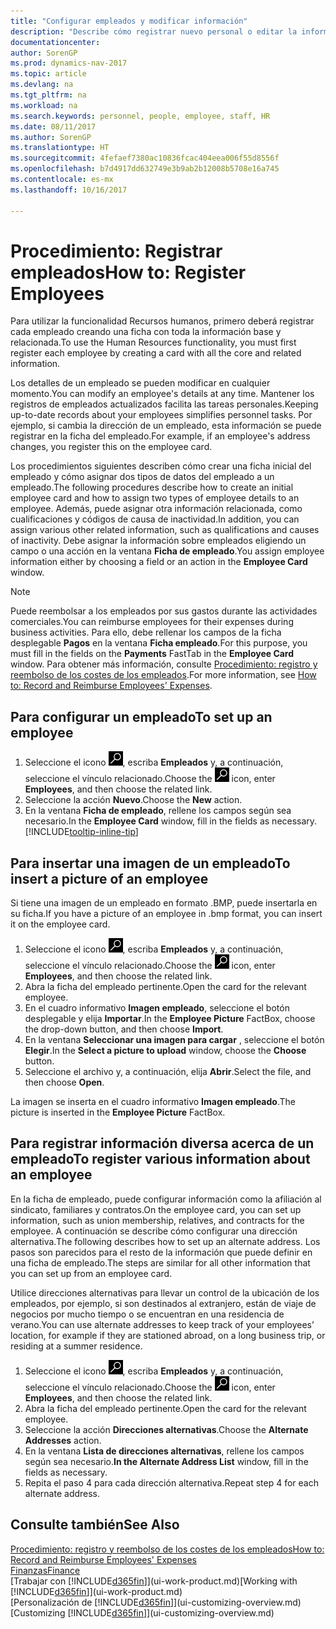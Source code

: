 ```yaml
---
title: "Configurar empleados y modificar información"
description: "Describe cómo registrar nuevo personal o editar la información del personal existente."
documentationcenter: 
author: SorenGP
ms.prod: dynamics-nav-2017
ms.topic: article
ms.devlang: na
ms.tgt_pltfrm: na
ms.workload: na
ms.search.keywords: personnel, people, employee, staff, HR
ms.date: 08/11/2017
ms.author: SorenGP
ms.translationtype: HT
ms.sourcegitcommit: 4fefaef7380ac10836fcac404eea006f55d8556f
ms.openlocfilehash: b7d4917dd632749e3b9ab2b12008b5708e16a745
ms.contentlocale: es-mx
ms.lasthandoff: 10/16/2017

---
```

# <a name="how-to-register-employees"></a><span data-ttu-id="416f5-103">Procedimiento: Registrar empleados</span><span class="sxs-lookup"><span data-stu-id="416f5-103">How to: Register Employees</span></span>
<span data-ttu-id="416f5-104">Para utilizar la funcionalidad Recursos humanos, primero deberá registrar cada empleado creando una ficha con toda la información base y relacionada.</span><span class="sxs-lookup"><span data-stu-id="416f5-104">To use the Human Resources functionality, you must first register each employee by creating a card with all the core and related information.</span></span>

<span data-ttu-id="416f5-105">Los detalles de un empleado se pueden modificar en cualquier momento.</span><span class="sxs-lookup"><span data-stu-id="416f5-105">You can modify an employee's details at any time.</span></span> <span data-ttu-id="416f5-106">Mantener los registros de empleados actualizados facilita las tareas personales.</span><span class="sxs-lookup"><span data-stu-id="416f5-106">Keeping up-to-date records about your employees simplifies personnel tasks.</span></span> <span data-ttu-id="416f5-107">Por ejemplo, si cambia la dirección de un empleado, esta información se puede registrar en la ficha del empleado.</span><span class="sxs-lookup"><span data-stu-id="416f5-107">For example, if an employee's address changes, you register this on the employee card.</span></span>

<span data-ttu-id="416f5-108">Los procedimientos siguientes describen cómo crear una ficha inicial del empleado y cómo asignar dos tipos de datos del empleado a un empleado.</span><span class="sxs-lookup"><span data-stu-id="416f5-108">The following procedures describe how to create an initial employee card and how to assign two types of employee details to an employee.</span></span> <span data-ttu-id="416f5-109">Además, puede asignar otra información relacionada, como cualificaciones y códigos de causa de inactividad.</span><span class="sxs-lookup"><span data-stu-id="416f5-109">In addition, you can assign various other related information, such as qualifications and causes of inactivity.</span></span> <span data-ttu-id="416f5-110">Debe asignar la información sobre empleados eligiendo un campo o una acción en la ventana **Ficha de empleado**.</span><span class="sxs-lookup"><span data-stu-id="416f5-110">You assign employee information either by choosing a field or an action in the **Employee Card** window.</span></span>

> [!NOTE]  
> <span data-ttu-id="416f5-111">Puede reembolsar a los empleados por sus gastos durante las actividades comerciales.</span><span class="sxs-lookup"><span data-stu-id="416f5-111">You can reimburse employees for their expenses during business activities.</span></span> <span data-ttu-id="416f5-112">Para ello, debe rellenar los campos de la ficha desplegable **Pagos** en la ventana **Ficha empleado**.</span><span class="sxs-lookup"><span data-stu-id="416f5-112">For this purpose, you must fill in the fields on the **Payments** FastTab in the **Employee Card** window.</span></span> <span data-ttu-id="416f5-113">Para obtener más información, consulte [Procedimiento: registro y reembolso de los costes de los empleados](finance-how-record-reimburse-employee-expenses.md).</span><span class="sxs-lookup"><span data-stu-id="416f5-113">For more information, see [How to: Record and Reimburse Employees' Expenses](finance-how-record-reimburse-employee-expenses.md).</span></span>

## <a name="to-set-up-an-employee"></a><span data-ttu-id="416f5-114">Para configurar un empleado</span><span class="sxs-lookup"><span data-stu-id="416f5-114">To set up an employee</span></span>
1. <span data-ttu-id="416f5-115">Seleccione el icono ![Buscar página o informe](media/ui-search/search_small.png "icono Buscar página o informe"), escriba **Empleados** y, a continuación, seleccione el vínculo relacionado.</span><span class="sxs-lookup"><span data-stu-id="416f5-115">Choose the ![Search for Page or Report](media/ui-search/search_small.png "Search for Page or Report icon") icon, enter **Employees**, and then choose the related link.</span></span>
2. <span data-ttu-id="416f5-116">Seleccione la acción **Nuevo**.</span><span class="sxs-lookup"><span data-stu-id="416f5-116">Choose the **New** action.</span></span>
3. <span data-ttu-id="416f5-117">En la ventana **Ficha de empleado**, rellene los campos según sea necesario.</span><span class="sxs-lookup"><span data-stu-id="416f5-117">In the **Employee Card** window, fill in the fields as necessary.</span></span> [!INCLUDE[tooltip-inline-tip](includes/tooltip-inline-tip_md.md)]

## <a name="to-insert-a-picture-of-an-employee"></a><span data-ttu-id="416f5-118">Para insertar una imagen de un empleado</span><span class="sxs-lookup"><span data-stu-id="416f5-118">To insert a picture of an employee</span></span>
<span data-ttu-id="416f5-119">Si tiene una imagen de un empleado en formato .BMP, puede insertarla en su ficha.</span><span class="sxs-lookup"><span data-stu-id="416f5-119">If you have a picture of an employee in .bmp format, you can insert it on the employee card.</span></span>

1. <span data-ttu-id="416f5-120">Seleccione el icono ![Buscar página o informe](media/ui-search/search_small.png "icono Buscar página o informe"), escriba **Empleados** y, a continuación, seleccione el vínculo relacionado.</span><span class="sxs-lookup"><span data-stu-id="416f5-120">Choose the ![Search for Page or Report](media/ui-search/search_small.png "Search for Page or Report icon") icon, enter **Employees**, and then choose the related link.</span></span>
2. <span data-ttu-id="416f5-121">Abra la ficha del empleado pertinente.</span><span class="sxs-lookup"><span data-stu-id="416f5-121">Open the card for the relevant employee.</span></span>
3. <span data-ttu-id="416f5-122">En el cuadro informativo **Imagen empleado**, seleccione el botón desplegable y elija **Importar**.</span><span class="sxs-lookup"><span data-stu-id="416f5-122">In the **Employee Picture** FactBox, choose the drop-down button, and then choose **Import**.</span></span>
4. <span data-ttu-id="416f5-123">En la ventana **Seleccionar una imagen para cargar** , seleccione el botón **Elegir**.</span><span class="sxs-lookup"><span data-stu-id="416f5-123">In the **Select a picture to upload** window, choose the **Choose** button.</span></span>
5. <span data-ttu-id="416f5-124">Seleccione el archivo y, a continuación, elija **Abrir**.</span><span class="sxs-lookup"><span data-stu-id="416f5-124">Select the file, and then choose **Open**.</span></span>

<span data-ttu-id="416f5-125">La imagen se inserta en el cuadro informativo **Imagen empleado**.</span><span class="sxs-lookup"><span data-stu-id="416f5-125">The picture is inserted in the **Employee Picture** FactBox.</span></span>

## <a name="to-register-various-information-about-an-employee"></a><span data-ttu-id="416f5-126">Para registrar información diversa acerca de un empleado</span><span class="sxs-lookup"><span data-stu-id="416f5-126">To register various information about an employee</span></span>
<span data-ttu-id="416f5-127">En la ficha de empleado, puede configurar información como la afiliación al sindicato, familiares y contratos.</span><span class="sxs-lookup"><span data-stu-id="416f5-127">On the employee card, you can set up information, such as union membership, relatives, and contracts for the employee.</span></span> <span data-ttu-id="416f5-128">A continuación se describe cómo configurar una dirección alternativa.</span><span class="sxs-lookup"><span data-stu-id="416f5-128">The following describes how to set up an alternate address.</span></span> <span data-ttu-id="416f5-129">Los pasos son parecidos para el resto de la información que puede definir en una ficha de empleado.</span><span class="sxs-lookup"><span data-stu-id="416f5-129">The steps are similar for all other information that you can set up from an employee card.</span></span>

<span data-ttu-id="416f5-130">Utilice direcciones alternativas para llevar un control de la ubicación de los empleados, por ejemplo, si son destinados al extranjero, están de viaje de negocios por mucho tiempo o se encuentran en una residencia de verano.</span><span class="sxs-lookup"><span data-stu-id="416f5-130">You can use alternate addresses to keep track of your employees’ location, for example if they are stationed abroad, on a long business trip, or residing at a summer residence.</span></span>

1. <span data-ttu-id="416f5-131">Seleccione el icono ![Buscar página o informe](media/ui-search/search_small.png "icono Buscar página o informe"), escriba **Empleados** y, a continuación, seleccione el vínculo relacionado.</span><span class="sxs-lookup"><span data-stu-id="416f5-131">Choose the ![Search for Page or Report](media/ui-search/search_small.png "Search for Page or Report icon") icon, enter **Employees**, and then choose the related link.</span></span>
2. <span data-ttu-id="416f5-132">Abra la ficha del empleado pertinente.</span><span class="sxs-lookup"><span data-stu-id="416f5-132">Open the card for the relevant employee.</span></span>
3. <span data-ttu-id="416f5-133">Seleccione la acción **Direcciones alternativas**.</span><span class="sxs-lookup"><span data-stu-id="416f5-133">Choose the **Alternate Addresses** action.</span></span>
4. <span data-ttu-id="416f5-134">En la ventana **Lista de direcciones alternativas**, rellene los campos según sea necesario.</span><span class="sxs-lookup"><span data-stu-id="416f5-134">**In the Alternate Address List** window, fill in the fields as necessary.</span></span>
5. <span data-ttu-id="416f5-135">Repita el paso 4 para cada dirección alternativa.</span><span class="sxs-lookup"><span data-stu-id="416f5-135">Repeat step 4 for each alternate address.</span></span>

## <a name="see-also"></a><span data-ttu-id="416f5-136">Consulte también</span><span class="sxs-lookup"><span data-stu-id="416f5-136">See Also</span></span>
[<span data-ttu-id="416f5-137">Procedimiento: registro y reembolso de los costes de los empleados</span><span class="sxs-lookup"><span data-stu-id="416f5-137">How to: Record and Reimburse Employees' Expenses</span></span>](finance-how-record-reimburse-employee-expenses.md)  
[<span data-ttu-id="416f5-138">Finanzas</span><span class="sxs-lookup"><span data-stu-id="416f5-138">Finance</span></span>](finance.md)  
<span data-ttu-id="416f5-139">[Trabajar con [!INCLUDE[d365fin](includes/d365fin_md.md)]](ui-work-product.md)</span><span class="sxs-lookup"><span data-stu-id="416f5-139">[Working with [!INCLUDE[d365fin](includes/d365fin_md.md)]](ui-work-product.md)</span></span>  
<span data-ttu-id="416f5-140">[Personalización de [!INCLUDE[d365fin](includes/d365fin_md.md)]](ui-customizing-overview.md)</span><span class="sxs-lookup"><span data-stu-id="416f5-140">[Customizing [!INCLUDE[d365fin](includes/d365fin_md.md)]](ui-customizing-overview.md)</span></span>

